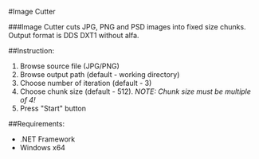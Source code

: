 #Image Cutter

###Image Cutter cuts JPG, PNG and PSD images into fixed size chunks. Output format is DDS DXT1 without alfa.

##Instruction:
1. Browse source file (JPG/PNG)
2. Browse output path (default - working directory)
3. Choose number of iteration (default - 3)
4. Choose chunk size (default - 512). *NOTE: Chunk size must be multiple of 4!*
5. Press "Start" button

##Requirements:
* .NET Framework
* Windows x64